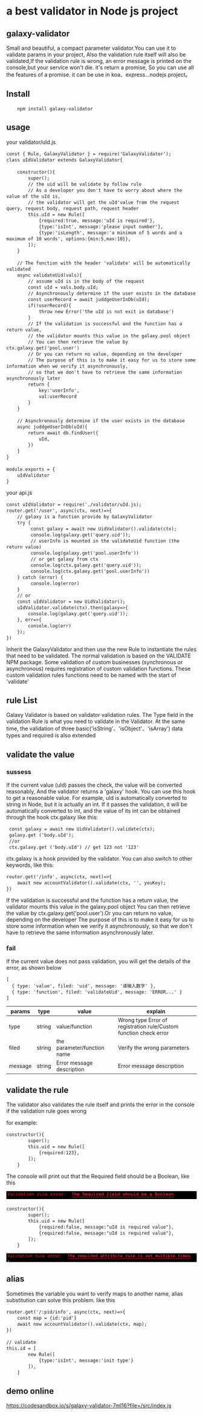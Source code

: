 # a best validator in Node js project

## galaxy-validator
Small and beautiful, a compact parameter validator.You can use it to validate params in your project,
Also the validation rule itself will also be validated,If the validation rule is wrong, an error message is printed on the console,but your service won't die.
it's return a promise, So you can use all the features of a promise.
it can be use in koa、express...nodejs project。


## Install
```
    npm install galaxy-validator
```

## usage

your validator/uId.js
```
const { Rule, GalaxyValidator } = require('GalaxyValidator');
class uIdValidator extends GalaxyValidator{
   
    constructor(){
        super();
        // the uid will be validate by follow rule
        // As a developer you don't have to worry about where the value of the uId is, 
        // the validator will get the uId'value from the request query, request body, request path, request header
        this.uId = new Rule([
            {required:true, message:'uId is required'},
            {type:'isInt', message:'please input number'},
            {type:'isLength', message:'a minimum of 5 words and a maximum of 10 words', options:{min:5,max:10}},
        ]);
    }
    
    // The function with the header 'validate' will be automatically validated
    async validateUid(vals){
        // assume uId is in the body of the request
        const uId = vals.body.uId;
        // Asynchronously determine if the user exists in the database
        const userRecord = await juddgeUserInDb(uId);
        if(!userRecord){
            throw new Error('the uId is not exit in database')
        }
        // If the validation is successful and the function has a return value, 
        // the validator mounts this value in the galaxy.pool object
        // You can then retrieve the value by ctx.galaxy.get('pool.user')
        // Or you can return no value, depending on the developer
        // The purpose of this is to make it easy for us to store some information when we verify it asynchronously, 
        // so that we don't have to retrieve the same information asynchronously later
        return {
            key:'userInfo',
            val:userRecord
        }
    }

    // Asynchronously determine if the user exists in the database
    async juddgeUserInDb(uId){
        return await db.findUser({
            uId,
        })
    }
}

module.exports = {
    uIdValidator
}
```

your api.js

```
const uIdValidator = require('./validator/uId.js);
router.get('/user', async(ctx, next)=>{
    // galaxy is a function provide by GalaxyValidator
    try {
         const galaxy = await new UidValidator().validate(ctx);
         console.log(galaxy.get('query.uid'));
         // userInfo is mounted in the validateUid function (the return value)
         console.log(galaxy.get('pool.userInfo'))
         // or get galaxy from ctx
         console.log(ctx.galaxy.get('query.uid'));
         console.log(ctx.galaxy.get('pool.userInfo'))
    } catch (error) {
         console.log(error)
    }
    // or
    const uIdValidator = new UidValidator();
    uIdValidator.validate(ctx).then(galaxy=>{
        console.log(galaxy.get('query.uid'));
    }, err=>{
        console.log(err)
    });
})
```

Inherit the GalaxyValidator and then use the new Rule to instantiate the rules that need to be validated.
The normal validation is based on the VALIDATE NPM package.
Some validation of custom businesses (synchronous or asynchronous) requires registration of custom validation functions.
These custom validation rules functions need to be named with the start of 'validate'

## rule List
Galaxy Validator is based on validator validation rules. The Type field in the validation Rule is what you need to validate in the Validator.
At the same time, the validation of three basic('isString'、'isObject'、'isArray') data types and required is also extended


## validate the value

### sussess
If the current value (uId) passes the check, the value will be converted reasonably, And the validator returns a 'galaxy' hook.
You can use this hook to get a reasonable value.
For example, uId is automatically converted to string in Node, but it is actually an int. If it passes the validation, it will be automatically converted to int, and the value of its int can be obtained through the hook ctx.galaxy like this:
```
 const galaxy = await new UidValidator().validate(ctx);
 galaxy.get ('body.uId');
 //or
 ctx.galaxy.get ('body.uId') // get 123 not '123'
```

ctx.galaxy is a hook provided by the validator. You can also switch to other keywords, like this:

```
router.get('/info', async(ctx, next)=>{
    await new accountValidator().validate(ctx, '', youKey);
})
```

If the validation is successful and the function has a return value, the validator mounts this value in the galaxy.pool object
You can then retrieve the value by ctx.galaxy.get('pool.user').Or you can return no value, depending on the developer
The purpose of this is to make it easy for us to store some information when we verify it asynchronously, so that we don't have to retrieve the same information asynchronously later.

### fail
If the current value does not pass validation, you will get the details of the error, as shown below
```
[
  { type: 'value', filed: 'uid', message: '请输入数字' },
  { type: 'function', filed: 'validateUid', message: 'ERROR...' }
]
```

| params  |  type    |    value                            | explain    |
|---------|----------|-------------------------------------|------------|
| type    | string   |    value/function                   | Wrong type   Error of registration rule/Custom function check error |
| filed   | string   |    the parameter/function name      | Verify the wrong parameters |
| message | string   |    Error message description        | Error message description |


## validate the rule
The validator also validates the rule itself and prints the error in the console if the validation rule goes wrong

for example:

```
constructor(){
        super();
        this.uid = new Rule([
            {required:123},
        ]);
    }
```

The console will print out that the Required field should be a Boolean, like this

![image](./src/img/err-1.png)

```
constructor(){
        super();
        this.uid = new Rule([
            {required:false, message:"uId is required value"},
            {required:false, message:"uId is required value"},
        ]);
    }
```

![image](./src/img/err-2.png)

## alias
Sometimes the variable you want to verify maps to another name, alias substitution can solve this problem. like this

```
router.get('/:pid/info', async(ctx, next)=>{
    const map = {id:'pid'}
    await new accountValidator().validate(ctx, map);
})

// validate
this.id = [
        new Rule([
            {type:'isInt', message:'init type'}
        ]),
    ]
```

## demo online
https://codesandbox.io/s/galaxy-validator-7ml16?file=/src/index.js























